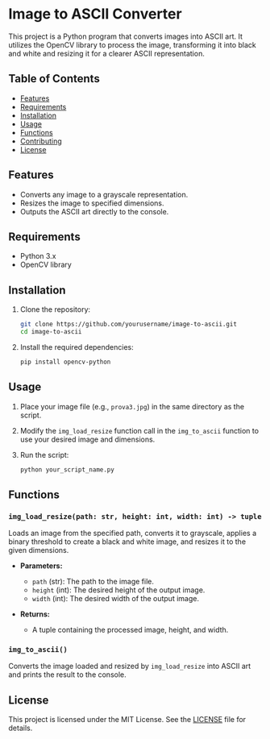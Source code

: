 # Image to ASCII Converter

This project is a Python program that converts images into ASCII art. It utilizes the OpenCV library to process the image, transforming it into black and white and resizing it for a clearer ASCII representation.

## Table of Contents

- [Features](#features)
- [Requirements](#requirements)
- [Installation](#installation)
- [Usage](#usage)
- [Functions](#functions)
- [Contributing](#contributing)
- [License](#license)

## Features

- Converts any image to a grayscale representation.
- Resizes the image to specified dimensions.
- Outputs the ASCII art directly to the console.

## Requirements

- Python 3.x
- OpenCV library

## Installation

1. Clone the repository:

   ```bash
   git clone https://github.com/yourusername/image-to-ascii.git
   cd image-to-ascii
   ```

2. Install the required dependencies:

   ```bash
   pip install opencv-python
   ```

## Usage

1. Place your image file (e.g., `prova3.jpg`) in the same directory as the script.
2. Modify the `img_load_resize` function call in the `img_to_ascii` function to use your desired image and dimensions.
3. Run the script:

   ```bash
   python your_script_name.py
   ```

## Functions

### `img_load_resize(path: str, height: int, width: int) -> tuple`

Loads an image from the specified path, converts it to grayscale, applies a binary threshold to create a black and white image, and resizes it to the given dimensions.

- **Parameters:**
  - `path` (str): The path to the image file.
  - `height` (int): The desired height of the output image.
  - `width` (int): The desired width of the output image.

- **Returns:**
  - A tuple containing the processed image, height, and width.

### `img_to_ascii()`

Converts the image loaded and resized by `img_load_resize` into ASCII art and prints the result to the console.


## License

This project is licensed under the MIT License. See the [LICENSE](LICENSE) file for details.
